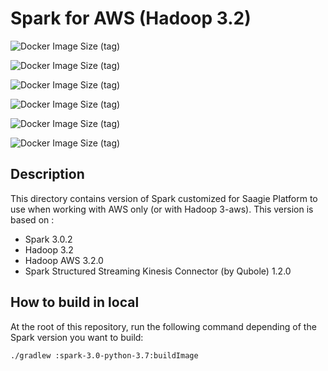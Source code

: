 # Spark for AWS (Hadoop 3.2)

![Docker Image Size (tag)](https://img.shields.io/docker/image-size/saagie/spark/3.0-aws-0.10.0?label=v3.0-aws%20base%20image%20size&style=for-the-badge)

![Docker Image Size (tag)](https://img.shields.io/docker/image-size/saagie/spark/3.0-aws-jre-8-0.10.0?label=v3.0-aws-jre8%20image%20size&style=for-the-badge)

![Docker Image Size (tag)](https://img.shields.io/docker/image-size/saagie/spark/3.0-aws-jre-11-0.10.0?label=v3.0-aws-jre11%20image%20size&style=for-the-badge)

![Docker Image Size (tag)](https://img.shields.io/docker/image-size/saagie/spark/3.0-aws-py-3.5-0.10.0?label=v3.0-aws-py3.5%20image%20size&style=for-the-badge)

![Docker Image Size (tag)](https://img.shields.io/docker/image-size/saagie/spark/3.0-aws-py-3.6-0.10.0?label=v3.0-aws-py3.6%20image%20size&style=for-the-badge)

![Docker Image Size (tag)](https://img.shields.io/docker/image-size/saagie/spark/3.0-aws-py-3.7-0.10.0?label=v3.0-aws-py3.7%20image%20size&style=for-the-badge)

## Description
This directory contains version of Spark customized for Saagie Platform to use when working with AWS only (or with Hadoop 3-aws). 
This version is based on :
- Spark 3.0.2
- Hadoop 3.2
- Hadoop AWS 3.2.0
- Spark Structured Streaming Kinesis Connector (by Qubole) 1.2.0

## How to build in local

At the root of this repository, run the following command depending of the Spark version you want to build:
```
./gradlew :spark-3.0-python-3.7:buildImage
```


